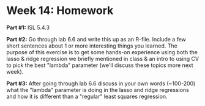 # Week 14: Homework

**Part #1:** ISL 5.4.3

**Part #2:** Go through lab 6.6 and write this up as an R-file.  Include a few short sentences about 1 or more interesting things you learned.  The purpose of this exercise is to get some hands-on experience using both the lasso & ridge regression we briefly mentioned in class & an intro to using CV to pick the best "lambda" parameter (we'll discuss these topics more next week).

**Part #3:** After going through lab 6.6 discuss in your own words (~100-200) what the "lambda" parameter is doing in the lasso and ridge regressions and how it is different than a "regular" least squares regression.
